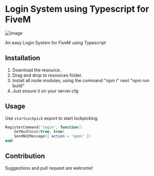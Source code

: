 # Login System using Typescript for FiveM

![image](https://user-images.githubusercontent.com/87246847/215305022-0b3661fa-a5b6-4cf6-b3f4-939948868105.png)

An easy Login System for FiveM using Typescript

## Installation

1. Download the resource.
2. Drag and drop to resources folder.
3. Install all node modules, using the command "npm i" next "npm run build"
4. Just ensure it on your server.cfg

## Usage

Use `startLockpick` export to start lockpicking.

```lua
RegisterCommand('login', function()
    SetNuiFocus(true, true)
    SendNUIMessage({ action = 'open' })
end)
```

## Contribution

Suggestions and pull request are welcome!
